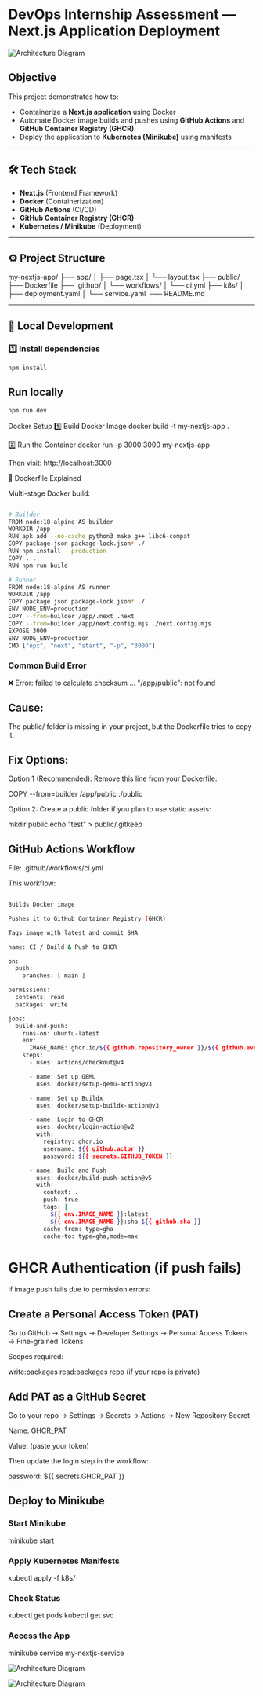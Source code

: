 # DevOps Internship Assessment — Next.js Application Deployment

![Architecture Diagram](image1.png) 

## Objective
This project demonstrates how to:
- Containerize a **Next.js application** using Docker  
- Automate Docker image builds and pushes using **GitHub Actions** and **GitHub Container Registry (GHCR)**  
- Deploy the application to **Kubernetes (Minikube)** using manifests  

---

## 🛠️ Tech Stack
- **Next.js** (Frontend Framework)
- **Docker** (Containerization)
- **GitHub Actions** (CI/CD)
- **GitHub Container Registry (GHCR)**
- **Kubernetes / Minikube** (Deployment)

---

## ⚙️ Project Structure

my-nextjs-app/
├── app/
│ ├── page.tsx
│ └── layout.tsx
├── public/
├── Dockerfile
├── .github/
│ └── workflows/
│ └── ci.yml
├── k8s/
│ ├── deployment.yaml
│ └── service.yaml
└── README.md


---

## 🚀 Local Development

### 1️⃣ Install dependencies
```bash
npm install
```

## Run locally
```bash
npm run dev
```

Docker Setup
1️⃣ Build Docker Image
docker build -t my-nextjs-app .

2️⃣ Run the Container
docker run -p 3000:3000 my-nextjs-app


Then visit: http://localhost:3000

🧩 Dockerfile Explained

Multi-stage Docker build:
```bash

# Builder
FROM node:18-alpine AS builder
WORKDIR /app
RUN apk add --no-cache python3 make g++ libc6-compat
COPY package.json package-lock.json* ./
RUN npm install --production
COPY . .
RUN npm run build

# Runner
FROM node:18-alpine AS runner
WORKDIR /app
COPY package.json package-lock.json* ./
ENV NODE_ENV=production
COPY --from=builder /app/.next .next
COPY --from=builder /app/next.config.mjs ./next.config.mjs
EXPOSE 3000
ENV NODE_ENV=production
CMD ["npx", "next", "start", "-p", "3000"]

```

### Common Build Error
❌ Error:
failed to calculate checksum ... "/app/public": not found

## Cause:

The public/ folder is missing in your project, but the Dockerfile tries to copy it.

## Fix Options:

Option 1 (Recommended):
Remove this line from your Dockerfile:

COPY --from=builder /app/public ./public


Option 2:
Create a public folder if you plan to use static assets:

mkdir public
echo "test" > public/.gitkeep

## GitHub Actions Workflow
File: .github/workflows/ci.yml

This workflow:
```bash

Builds Docker image

Pushes it to GitHub Container Registry (GHCR)

Tags image with latest and commit SHA

name: CI / Build & Push to GHCR

on:
  push:
    branches: [ main ]

permissions:
  contents: read
  packages: write

jobs:
  build-and-push:
    runs-on: ubuntu-latest
    env:
      IMAGE_NAME: ghcr.io/${{ github.repository_owner }}/${{ github.event.repository.name }}
    steps:
      - uses: actions/checkout@v4

      - name: Set up QEMU
        uses: docker/setup-qemu-action@v3

      - name: Set up Buildx
        uses: docker/setup-buildx-action@v3

      - name: Login to GHCR
        uses: docker/login-action@v2
        with:
          registry: ghcr.io
          username: ${{ github.actor }}
          password: ${{ secrets.GITHUB_TOKEN }}

      - name: Build and Push
        uses: docker/build-push-action@v5
        with:
          context: .
          push: true
          tags: |
            ${{ env.IMAGE_NAME }}:latest
            ${{ env.IMAGE_NAME }}:sha-${{ github.sha }}
          cache-from: type=gha
          cache-to: type=gha,mode=max

```

# GHCR Authentication (if push fails)

If image push fails due to permission errors:

## Create a Personal Access Token (PAT)

Go to GitHub → Settings → Developer Settings → Personal Access Tokens → Fine-grained Tokens

Scopes required:

write:packages
read:packages
repo (if your repo is private)

## Add PAT as a GitHub Secret

Go to your repo → Settings → Secrets → Actions → New Repository Secret

Name: GHCR_PAT

Value: (paste your token)

Then update the login step in the workflow:

password: ${{ secrets.GHCR_PAT }}

## Deploy to Minikube
### Start Minikube
minikube start

### Apply Kubernetes Manifests
kubectl apply -f k8s/

### Check Status
kubectl get pods
kubectl get svc

### Access the App
minikube service my-nextjs-service

![Architecture Diagram](Screenshot1.png) 

![Architecture Diagram](Screenshot2.png) 

